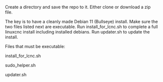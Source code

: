 Create a directory and save the repo to it.  Either clone or download a zip file.

The key is to have a cleanly made Debian 11 (Bullseye) install. Make sure the two files listed next are executable.
Run install_for_lcnc.sh to complete a full linuxcnc install including installed debians.
Run updater.sh to update the install.

Files that must be executable:

install_for_lcnc.sh

sudo_helper.sh

updater.sh
